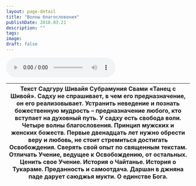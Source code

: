 ```yaml
---
layout: page-detail
title: "Волны благословения"
publishDate: 2018.03.21
description: ""
tags:
image:
draft: false
---
```


<audio title="2018.03.21 - Волны благословения.mp3" src="/upload/iblock/4fd/4fd789768842407c5cb2d5eceba7d7e0.mp3" controls=""></audio>

| Текст Садгуру Шивайя Субрамуния Свами «Танец с Шивой».  Садху не спрашивает, в чем его предназначение, он его реализовывает. Устранить неведение и познать божественную мудрость – предназначение любого, кто вступает на духовный путь. У садху есть свобода воли. Четыре волны благословения. Принцип мужских и женских божеств. Первые двенадцать лет нужно обрести веру и любовь, не стоит стремиться достигать Освобождения. Сверять свой опыт по священным текстам. Отличать Учение, ведущее к Освобождению, от остальных. Ценить свое Учение. История о Чайтанье. История о Тукараме. Преданность и самоотдача. Даршан в джняна паде дарует саюджья мукти.  О единстве Бога. |
| ----------------------------------------------------------------------------------------------------------------------------------------------------------------------------------------------------------------------------------------------------------------------------------------------------------------------------------------------------------------------------------------------------------------------------------------------------------------------------------------------------------------------------------------------------------------------------------------------------------------------------------------------------------------------------------- |

  
